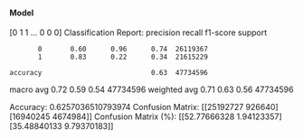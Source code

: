 #### Model
[0 1 1 ... 0 0 0]
Classification Report:
              precision    recall  f1-score   support

           0       0.60      0.96      0.74  26119367
           1       0.83      0.22      0.34  21615229

    accuracy                           0.63  47734596
   macro avg       0.72      0.59      0.54  47734596
weighted avg       0.71      0.63      0.56  47734596

Accuracy: 0.6257036510793974
Confusion Matrix:
[[25192727   926640]
 [16940245  4674984]]
Confusion Matrix (%):
[[52.77666328  1.94123357]
 [35.48840133  9.79370183]]
